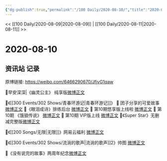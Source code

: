```yaml
---
{"dg-publish":true,"permalink":"/100 Daily/2020-08-10/","title":"2020-08-10","created":"2023-04-07T11:22:09.564+08:00","updated":"2023-04-07T11:22:31.069+08:00"}
---
```



<< [[100 Daily/2020-08-09\|2020-08-09]] | [[100 Daily/2020-08-11\|2020-08-11]] >>

# 2020-08-10

## 资讯站 记录

原博链接: https://weibo.com/6466290670/JfjvG1qaw

🌟早安深深|《幽灵公主》 纯享版[微博正文](https://m.weibo.cn/6466290670/4536283203113703)

🌟《[[300 Events/302 Shows/青春环游记\|青春环游记]]》
🌱 团子分享的可爱故事 [微博正文](https://m.weibo.cn/6466290670/4536405680462112)
🌱《眼泪成诗》排练后台 [微博正文](https://m.weibo.cn/6466290670/4536345035542404)
🌱 第10期悠享版上线啦 [微博正文](https://m.weibo.cn/6466290670/4536376265543236)
🌱 第10期 《饿狼传说》 [微博正文](https://m.weibo.cn/6466290670/4536387913913193)
🌱 第10期 VIP版上线 [微博正文](https://m.weibo.cn/6466290670/4536400827388169)
🌱《Super Star》无删减完整版[微博正文](https://m.weibo.cn/6466290670/4536385544126832)

🌟《[[200 Songs/无限\|无限]]》网易云福利 [微博正文](https://m.weibo.cn/6466290670/4536478299865133)

🌟《[[300 Events/302 Shows/流淌的歌声\|流淌的歌声]]2》帅图 [微博正文](https://m.weibo.cn/6466290670/4536487754607311)

🌟《没有说完的故事》两周年纪念[微博正文](https://m.weibo.cn/6466290670/4536506104681284)
